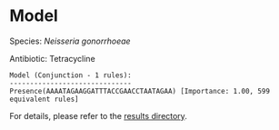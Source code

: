 
# Model

Species: *Neisseria gonorrhoeae*

Antibiotic: Tetracycline

```
Model (Conjunction - 1 rules):
------------------------------
Presence(AAAATAGAAGGATTTACCGAACCTAATAGAA) [Importance: 1.00, 599 equivalent rules]

```

For details, please refer to the [results directory](../../../../../results/scm_b/neisseria%20gonorrhoeae/tetracycline/repeat_7/).

